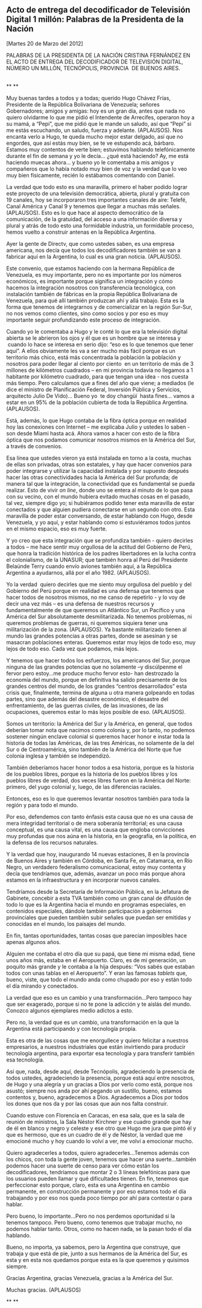 Acto de entrega del decodificador de Televisión Digital 1 millón: Palabras de la Presidenta de la Nación
--------------------------------------------------------------------------------------------------------

[Martes 20 de Marzo del 2012]

PALABRAS DE LA PRESIDENTA DE LA NACIÓN CRISTINA FERNÁNDEZ EN EL ACTO DE
ENTREGA DEL DECODIFICADOR DE TELEVISIÓN DIGITAL, NÚMERO UN MILLÓN,
TECNÓPOLIS, PROVINCIA  DE BUENOS AIRES.

\
** **

Muy buenas tardes a todos y a todas; querido Hugo Chávez Frías,
Presidente de la República Bolivariana de Venezuela; señores
Gobernadores; amigos y amigas: hoy es un gran día, antes que nada no
quiero olvidarme lo que me pidió el Intendente de Arrecifes, operaron
hoy a su mamá, a “Pepi”, que me pidió que le mande un saludo, así que
“Pepi” si me estás escuchando, un saludo, fuerza y adelante. (APLAUSOS).
Nos encanta verlo a Hugo, te queda mucho mejor estar delgado, así que no
engordes, que así estás muy bien, se te ve estupendo acá, bárbaro.
Estamos muy contentos de verte bien; estuvimos hablando telefónicamente
durante el fin de semana y yo le decía… ¿qué está haciendo? Ay, me está
haciendo muecas ahora… y bueno yo le comentaba a mis amigos y compañeros
que lo había notado muy bien de voz y la verdad que lo veo muy bien
físicamente, recién lo estábamos comentando con Daniel.

La verdad que todo esto es una maravilla, primero el haber podido lograr
este proyecto de una televisión democrática, abierta, plural y gratuita
con 19 canales, hoy se incorporaron tres importantes canales de aire:
Telefé, Canal América y Canal 9 y tenemos que llegar a muchas más
señales. (APLAUSOS). Esto es lo que hace al aspecto democrático de la
comunicación, de la gratuidad, del acceso a una información diversa y
plural y atrás de todo esto una formidable industria, un formidable
proceso, hemos vuelto a construir antenas en la República Argentina.

Ayer la gente de Directv, que como ustedes saben, es una empresa
americana, nos decía que todos los decodificadores también se van a
fabricar aquí en la Argentina, lo cual es una gran noticia. (APLAUSOS).

Este convenio, que estamos haciendo con la hermana República de
Venezuela, es muy importante, pero no es importante por los números
económicos, es importante porque significa un integración y cómo hacemos
la integración nosotros con transferencia tecnológica, con instalación
también de fábricas en la propia República Bolivariana de Venezuela,
para qué allí también produzcan ahí y allá trabajo. Esta es la forma que
tenemos de integrarnos y de comercializar en la región Sur-Sur, no nos
vemos como clientes, sino como socios y por eso es muy importante seguir
profundizando este proceso de integración.

Cuando yo le comentaba a Hugo y le conté lo que era la televisión
digital abierta se le abrieron los ojos y él que es un hombre que se
interesa y  cuando lo hace se interesa en serio dijo: “eso es lo que
tenemos que tener aquí”. A ellos obviamente les va a ser mucho más fácil
porque es un territorio más chico, está más concentrada la población la
población y nosotros para poder llegar al ciento por ciento  en un
territorio de más de 3 millones de kilómetros cuadrados – en mi
provincia todavía no llegamos a 1 habitante por kilómetro cuadrado, para
que tengan una idea - nos cuesta más tiempo. Pero calculamos que a fines
del año que viene; a mediados (le dice el ministro de Planificación
Federal, Inversión Pública y Servicios, arquitecto Julio De Vido)… Bueno
yo  te doy changüí  hasta fines… vamos a estar en un 95% de la población
cubierta de toda la República Argentina. (APLAUSOS).

Está, además, lo que Hugo contaba de la fibra óptica porque en realidad
hoy las conexiones con Internet – me explicaba Julio y ustedes lo
saben - son desde Miami hasta acá. Ahora vamos a hacer con esto de la
fibra óptica que nos podamos comunicar nosotros mismos en la América del
Sur, a través de convenios.

Esa línea que ustedes vieron ya está instalada en torno a la costa,
muchas de ellas son privadas, otras son estatales, y hay que hacer
convenios para poder integrarse y utilizar la capacidad instalada y por
supuesto después hacer las otras conectividades hacia la América del Sur
profunda; de manera tal que la integración, la conectividad que es
fundamental se pueda realizar. Esto de vivir *on line*, donde uno se
entera al minuto de lo que pasa con su vecino, con el mundo hubiera
evitado muchas cosas en el pasado, tal vez, siempre digo yo; si
hubiéramos podido tener esta maravilla de estar conectados y que alguien
pudiera conectarse en un segundo con otro. Esta maravilla de poder estar
conversando, de estar hablando con Hugo, desde Venezuela, y yo aquí, y
estar hablando como si estuviéramos todos juntos en el mismo espacio,
eso es muy fuerte.

Y yo creo que esta integración que se profundiza también - quiero
decirles a todos – me hace sentir muy orgullosa de la actitud del
Gobierno de Perú, que honra la tradición histórica de los padres
libertadores en la lucha contra el colonialismo, de la UNASUR; que
también honra al Perú del Presidente Belaúnde Terry cuando envío aviones
también aquí, a la República Argentina a ayudarnos, allá por el año
1982. (APLAUSOS).

Yo la verdad  quiero decirles que me siento muy orgullosa del pueblo y
del Gobierno del Perú porque en realidad es una defensa que tenemos que
hacer todos de nosotros mismos, no me canso de repetirlo - y lo voy de
decir una vez más – es una defensa de nuestros recursos y
fundamentalmente de que queremos un Atlántico Sur, un Pacífico y una
América del Sur absolutamente desmilitarizada. No tenemos problemas, ni
queremos problemas de guerras, ni queremos siquiera tener una
militarización de la zona. (APLAUSOS). Ya bastante militarizado tienen
al mundo las grandes potencias a otras partes, donde se asesinan y se
masacran poblaciones enteras. Queremos estar muy lejos de todo eso, muy
lejos de todo eso. Cada vez que podamos, más lejos.

Y tenemos que hacer todos los esfuerzos, los americanos del Sur, porque
ninguna de las grandes potencias que no solamente –y discúlpenme el
fervor pero estoy…me produce mucho fervor esto- han destrozado la
economía del mundo, porque en definitiva ha salido precisamente de los
grandes centros del mundo, de los grandes “centros desarrollados” esta
crisis que, finalmente, termina de alguna u otra manera golpeando en
todas partes, sino que además del desastre económico, el desastre del
enfrentamiento, de las guerras civiles, de las invasiones, de las
ocupaciones, queremos estar lo más lejos posible de eso. (APLAUSOS).

Somos un territorio: la América del Sur y la América, en general, que
todos deberían tomar nota que nacimos como colonia y, por lo tanto, no
podemos sostener ningún enclave colonial si queremos hacer honor e
instar toda la historia de todas las Américas, de las tres Américas, no
solamente de la del Sur o de Centroamérica, sino también de la América
del Norte que fue colonia inglesa y también se independizó.

También deberíamos hacer honor todos a esa historia, porque es la
historia de los pueblos libres, porque es la historia de los pueblos
libres y los pueblos libres de verdad, dos veces libres fueron en la
América del Norte: primero, del yugo colonial y, luego, de las
diferencias raciales.

Entonces, eso es lo que queremos levantar nosotros también para toda la
región y para todo el mundo.

Por eso, defendemos con tanto énfasis esta causa que no es una causa de
mera integridad territorial o de mera soberanía territorial; es una
causa conceptual, es una causa vital, es una causa que engloba
convicciones muy profundas que nos aúna en la historia, en la geografía,
en la política, en la defensa de los recursos naturales.

Y la verdad que hoy, inaugurando 14 nuevas estaciones, 8 en la provincia
de Buenos Aires y también en Córdoba, en Santa Fe, en Catamarca, en Río
Negro, un verdadero federalismo comunicacional, estoy muy contenta y
decía que tendríamos que, además, avanzar un poco más porque ahora
estamos en la infraestructura y en incorporar nuevos canales.

Tendríamos desde la Secretaría de Información Pública, en la Jefatura de
Gabinete, concebir a esta TVA también como un gran canal de difusión de
todo lo que es la Argentina hacia el mundo en programas especiales, en
contenidos especiales, dándole también participación a gobiernos
provinciales que pueden también subir señales que puedan ser emitidas y
conocidas en el mundo, los paisajes del mundo.

En fin, tantas oportunidades, tantas cosas que parecían imposibles hace
apenas algunos años.

Alguien me contaba el otro día que su papá, que tiene mi misma edad,
tiene unos años más, estaba en el Aeropuerto. Claro, es de mi
generación, un poquito más grande y le contaba a la hija después: “Vos
sabés que estaban todos con unas tablas en el Aeropuerto”. Y eran las
famosas *tablets* que, bueno, viste, que todo el mundo anda como chupado
por eso y están todo el día mirando y conectados.

La verdad que eso es un cambio y una transformación…Pero tampoco hay que
ser exagerado, porque si no te pone la adicción y te aislás del mundo.
Conozco algunos ejemplares medio adictos a esto.

Pero no, la verdad que es un cambio, una transformación en la que la
Argentina está participando y con tecnología propia.

Esta es otra de las cosas que me enorgullece y quiero felicitar a
nuestros empresarios, a nuestros industriales que están invirtiendo para
producir tecnología argentina, para exportar esa tecnología y para
transferir también esa tecnología.

Así que, nada, desde aquí, desde Tecnópolis, agradeciendo la presencia
de todos ustedes, agradeciendo la presencia, porque está aquí entre
nosotros, de Hugo y una alegría y un gracias a Dios por verlo como está,
porque nos asustó; siempre nos anda por ahí pegando un sustillo, bueno,
estamos contentos y, bueno, agradecemos a Dios. Agradecemos a Dios por
todos los dones que nos da y por las cosas que aún nos falta construir.

Cuando estuve con Florencia en Caracas, en esa sala, que es la sala de
reunión de ministros, la Sala Néstor Kirchner y ese cuadro grande que
hay de él en blanco y negro y celeste y ese otro que Hugo me jura que
pintó él y que es hermoso, que es un cuadro de él y de Néstor, la verdad
que me emocioné mucho y hoy cuando lo volví a ver, me volví a emocionar
mucho.

Quiero agradecerles a todos, quiero agradecerles…Tenemos además con los
chicos, con toda la gente joven, tenemos que hacer una suerte…también
podemos hacer una suerte de censo para ver cómo están los
decodificadores, tendríamos que montar 2 o 3 líneas telefónicas para que
los usuarios pueden llamar y qué dificultades tienen. En fin, tenemos
que perfeccionar esto porque, claro, esta es una Argentina en cambio
permanente, en construcción permanente y por eso estamos todo el día
trabajando y por eso nos queda poco tiempo por ahí para contestar o para
hablar.

Pero bueno, lo importante…Pero no nos perdemos oportunidad si la tenemos
tampoco. Pero bueno, como tenemos que trabajar mucho, no podemos hablar
tanto. Otros, como no hacen nada, se la pasan todo el día hablando.

Bueno, no importa, ya sabemos, pero la Argentina que construye, que
trabaja y que está de pie, junto a sus hermanos de la América del Sur,
es esta y en esta nos quedamos porque esta es la que queremos y quisimos
siempre.

Gracias Argentina, gracias Venezuela, gracias a la América del Sur.

Muchas gracias. (APLAUSOS)   

** **
